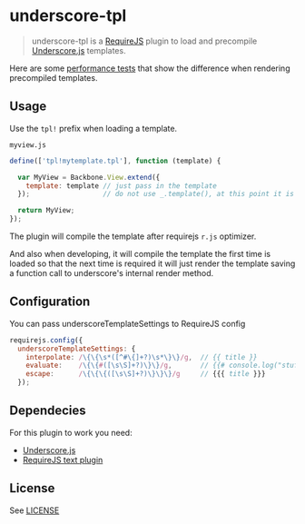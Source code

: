 # underscore-tpl

> underscore-tpl is a [RequireJS](http://requirejs.org) plugin to load and precompile [Underscore.js](http://underscorejs.org) templates.

Here are some [performance tests](http://jsperf.com/underscore-templates-precompiled-performance) that show the
difference when rendering precompiled templates.

## Usage

Use the `tpl!` prefix when loading a template.

`myview.js`

```javascript
define(['tpl!mytemplate.tpl'], function (template) {

  var MyView = Backbone.View.extend({
    template: template // just pass in the template
  });                  // do not use _.template(), at this point it is already compiled

  return MyView;
});
```

The plugin will compile the template after requirejs `r.js` optimizer.

And also when developing, it will compile the template the first time is loaded so that the next
time is required it will just render the template saving a function call to underscore's internal render method.

## Configuration

You can pass underscoreTemplateSettings to RequireJS config

```javascript
requirejs.config({
  underscoreTemplateSettings: {
    interpolate: /\{\{\s*([^#\{]+?)\s*\}\}/g,  // {{ title }}
    evaluate:    /\{\{#([\s\S]+?)\}\}/g,       // {{# console.log("stuff") }}
    escape:      /\{\{\{([\s\S]+?)\}\}\}/g     // {{{ title }}}
  });
```

## Dependecies

For this plugin to work you need:
- [Underscore.js](http://underscorejs.org)
- [RequireJS text plugin](https://github.com/requirejs/text)

## License
See [LICENSE](https://raw.github.com/dciccale/requirejs-underscore-tpl/master/LICENSE-MIT)
